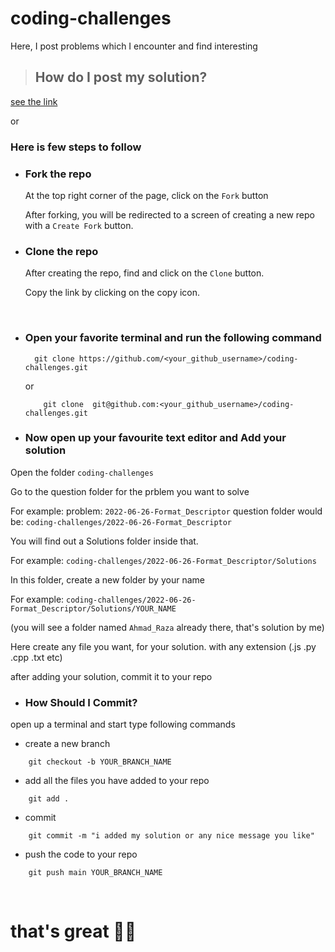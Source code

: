 # coding-challenges

Here, I post problems which I encounter and find interesting

> ## How do I post my solution?

[see the link](https://github.com/razaahmad333/coding-challenges/blob/main/CONTRIBUTING.md)

or

### Here is few steps to follow

- ### Fork the repo

  At the top right corner of the page, click on the `Fork` button

  After forking, you will be redirected to a screen of creating a new repo with a `Create Fork` button.

- ### Clone the repo

  After creating the repo, find and click on the `Clone` button.

  Copy the link by clicking on the copy icon.

<br>

- ### Open your favorite terminal and run the following command

  ```shell
    git clone https://github.com/<your_github_username>/coding-challenges.git
  ```

  or

  ```shell
      git clone  git@github.com:<your_github_username>/coding-challenges.git
  ```

- ### Now open up your favourite text editor and Add your solution

Open the folder `coding-challenges`

Go to the question folder for the prblem you want to solve

For example:
problem: `2022-06-26-Format_Descriptor`
question folder would be: `coding-challenges/2022-06-26-Format_Descriptor`

You will find out a Solutions folder inside that.

For example: `coding-challenges/2022-06-26-Format_Descriptor/Solutions`

In this folder, create a new folder by your name

For example: `coding-challenges/2022-06-26-Format_Descriptor/Solutions/YOUR_NAME`

(you will see a folder named `Ahmad_Raza` already there, that's solution by me)

Here create any file you want, for your solution.
with any extension (.js .py .cpp .txt etc)

after adding your solution, commit it to your repo

- ### How Should I Commit?

open up a terminal and start type following commands

- create a new branch

```shell
    git checkout -b YOUR_BRANCH_NAME
```

- add all the files you have added to your repo

```shell
    git add .
```

- commit

```shell
    git commit -m "i added my solution or any nice message you like"
```

- push the code to your repo

```shell
    git push main YOUR_BRANCH_NAME
```

<br/>

# that's great 🎉🎉
